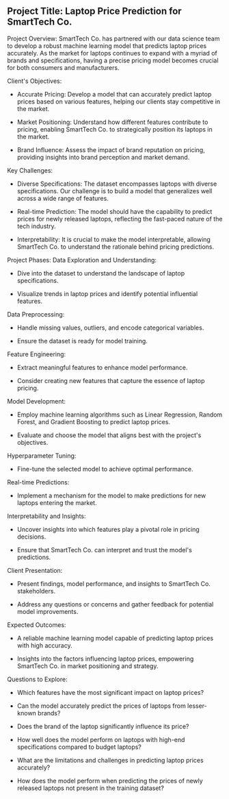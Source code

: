 ## Project Title: Laptop Price Prediction for SmartTech Co.
Project Overview:
SmartTech Co. has partnered with our data science team to develop a robust machine learning model that predicts laptop prices accurately. As the market for laptops continues to expand with a myriad of brands and specifications, having a precise pricing model becomes crucial for both consumers and manufacturers.

Client's Objectives:
* Accurate Pricing: Develop a model that can accurately predict laptop prices based on various features, helping our clients stay competitive in the market.

* Market Positioning: Understand how different features contribute to pricing, enabling SmartTech Co. to strategically position its laptops in the market.

* Brand Influence: Assess the impact of brand reputation on pricing, providing insights into brand perception and market demand.

Key Challenges:
* Diverse Specifications: The dataset encompasses laptops with diverse specifications. Our challenge is to build a model that generalizes well across a wide range of features.

* Real-time Prediction: The model should have the capability to predict prices for newly released laptops, reflecting the fast-paced nature of the tech industry.

* Interpretability: It is crucial to make the model interpretable, allowing SmartTech Co. to understand the rationale behind pricing predictions.

Project Phases:
Data Exploration and Understanding:

* Dive into the dataset to understand the landscape of laptop specifications.

* Visualize trends in laptop prices and identify potential influential features.

Data Preprocessing:

* Handle missing values, outliers, and encode categorical variables.

* Ensure the dataset is ready for model training.

Feature Engineering:

* Extract meaningful features to enhance model performance.

* Consider creating new features that capture the essence of laptop pricing.

Model Development:

* Employ machine learning algorithms such as Linear Regression, Random Forest, and Gradient Boosting to predict laptop prices.

* Evaluate and choose the model that aligns best with the project's objectives.

Hyperparameter Tuning:

* Fine-tune the selected model to achieve optimal performance.

Real-time Predictions:

* Implement a mechanism for the model to make predictions for new laptops entering the market.

Interpretability and Insights:

* Uncover insights into which features play a pivotal role in pricing decisions.

* Ensure that SmartTech Co. can interpret and trust the model's predictions.

Client Presentation:

* Present findings, model performance, and insights to SmartTech Co. stakeholders.

* Address any questions or concerns and gather feedback for potential model improvements.

Expected Outcomes:
* A reliable machine learning model capable of predicting laptop prices with high accuracy.

* Insights into the factors influencing laptop prices, empowering SmartTech Co. in market positioning and strategy.

Questions to Explore:
* Which features have the most significant impact on laptop prices?

* Can the model accurately predict the prices of laptops from lesser-known brands?

* Does the brand of the laptop significantly influence its price?

* How well does the model perform on laptops with high-end specifications compared to budget laptops?

* What are the limitations and challenges in predicting laptop prices accurately?

* How does the model perform when predicting the prices of newly released laptops not present in the training dataset?

